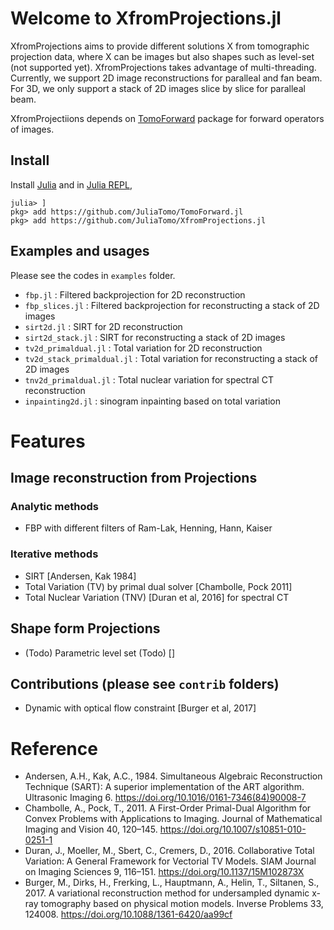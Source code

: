 # Welcome to XfromProjections.jl

XfromProjections aims to provide different solutions X from tomographic projection data, where X can be images but also shapes such as level-set (not supported yet). XfromProjections takes advantage of multi-threading. Currently, we support 2D image reconstructions for paralleal and fan beam. For 3D, we only support a stack of 2D images slice by slice for paralleal beam.

XfromProjectiions depends on [TomoForward](https://github.com/JuliaTomo/TomoForward.jl) package for forward operators of images.

## Install

Install [Julia](https://julialang.org/downloads/) and in [Julia REPL](https://docs.julialang.org/en/v1/stdlib/REPL/),

```
julia> ]
pkg> add https://github.com/JuliaTomo/TomoForward.jl
pkg> add https://github.com/JuliaTomo/XfromProjections.jl
```

## Examples and usages

Please see the codes in `examples` folder.

- `fbp.jl` : Filtered backprojection for 2D reconstruction
- `fbp_slices.jl` : Filtered backprojection for reconstructing a stack of 2D images
- `sirt2d.jl` : SIRT for 2D reconstruction
- `sirt2d_stack.jl` : SIRT for reconstructing a stack of 2D images
- `tv2d_primaldual.jl` : Total variation for 2D reconstruction
- `tv2d_stack_primaldual.jl` : Total variation for reconstructing a stack of 2D images
- `tnv2d_primaldual.jl` : Total nuclear variation for spectral CT reconstruction
- `inpainting2d.jl` : sinogram inpainting based on total variation

# Features

## Image reconstruction from Projections

### Analytic methods

- FBP with different filters of Ram-Lak, Henning, Hann, Kaiser

### Iterative methods

- SIRT [Andersen, Kak 1984]
- Total Variation (TV) by primal dual solver [Chambolle, Pock 2011]
- Total Nuclear Variation (TNV) [Duran et al, 2016] for spectral CT

## Shape form Projections

- (Todo) Parametric level set (Todo) []

## Contributions (please see `contrib` folders)

- Dynamic with optical flow constraint [Burger et al, 2017]


# Reference

- Andersen, A.H., Kak, A.C., 1984. Simultaneous Algebraic Reconstruction Technique (SART): A superior implementation of the ART algorithm. Ultrasonic Imaging 6. https://doi.org/10.1016/0161-7346(84)90008-7
- Chambolle, A., Pock, T., 2011. A First-Order Primal-Dual Algorithm for Convex Problems with Applications to Imaging. Journal of Mathematical Imaging and Vision 40, 120–145. https://doi.org/10.1007/s10851-010-0251-1
- Duran, J., Moeller, M., Sbert, C., Cremers, D., 2016. Collaborative Total Variation: A General Framework for Vectorial TV Models. SIAM Journal on Imaging Sciences 9, 116–151. https://doi.org/10.1137/15M102873X
- Burger, M., Dirks, H., Frerking, L., Hauptmann, A., Helin, T., Siltanen, S., 2017. A variational reconstruction method for undersampled dynamic x-ray tomography based on physical motion models. Inverse Problems 33, 124008. https://doi.org/10.1088/1361-6420/aa99cf
